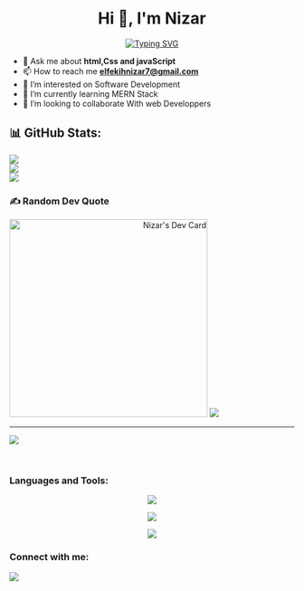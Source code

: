 <h1 align="center">Hi 👋, I'm Nizar</h1>
<p align="center"><a href="https://git.io/typing-svg"><img src="https://readme-typing-svg.demolab.com?font=Fira+Code&pause=1000&width=435&lines=+A+Full+Stack+Web+Developer" alt="Typing SVG" /></a></p>

- 💬 Ask me about **html,Css and javaScript**
- 📫 How to reach me **elfekihnizar7@gmail.com**
- 👀 I’m interested on Software Development
- 🌱 I’m currently learning MERN Stack
- 💞️ I’m looking to collaborate With web Developpers

## 📊 GitHub Stats:
![](https://github-readme-stats.vercel.app/api?username=NizarFkih&theme=dark&hide_border=false&include_all_commits=false&count_private=false)<br/>
![](https://github-readme-streak-stats.herokuapp.com/?user=NizarFkih&theme=dark&hide_border=false)<br/>
![](https://github-readme-stats.vercel.app/api/top-langs/?username=NizarFkih&theme=dark&hide_border=false&include_all_commits=false&count_private=false&layout=compact)

### ✍️ Random Dev Quote
<span align="right"><a href="https://app.daily.dev/NizarFekih"><img src="https://api.daily.dev/devcards/a86948c918d440c39305c3ae49e7b783.png?r=qre" width="350" alt="Nizar's Dev Card"/></a></span>
![](https://quotes-github-readme.vercel.app/api?type=horizontal&theme=radical)

---
[![](https://visitcount.itsvg.in/api?id=NizarFkih&icon=0&color=0)](https://visitcount.itsvg.in)

<!-- Proudly created with GPRM ( https://gprm.itsvg.in ) -->
  <br/>
 
<h3 align="left">Languages and Tools:</h3>
<p align="center">
  <a href="https://skillicons.dev">
    <img src="https://skillicons.dev/icons?i=html,css,js,bootstrap,laravel,mysql,wordpress,github,gitlab,git,java,cs,py" />
  </a>
</p>
<p align="center">
  <a href="https://skillicons.dev">
    <img src="https://skillicons.dev/icons?i=mongodb,express,react,nodejs" />
  </a>
</p>
<p align="center">
  <a href="https://skillicons.dev">
    <img src="https://skillicons.dev/icons?i=eclipse,vscode,androidstudio" />
</a>
</p>

<h3 align="left">Connect with me:</h3>
<p align="left">
<a href="https://www.linkedin.com/in/nizarfkih/">
     <img src="https://skillicons.dev/icons?i=linkedin" />
  </a>
</p>


